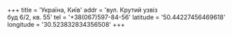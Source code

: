 +++
title = 'Україна, Київ'
addr = 'вул. Крутий узвіз <br />буд 6/2, кв. 55'
tel = '+38(067)597-84-56'
latitude = '50.44227456469618'
longitude = '30.523832834356508'
+++

